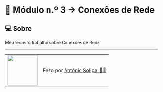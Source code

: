 # 🚀 Módulo n.º 3 -> Conexões de Rede

## 💻 Sobre

Meu terceiro trabalho sobre Conexões de Rede.

---

<table>
  <tr>
    <td>
      <img src="https://github.com/asolipa0.png" width="100px" />
    </td>
    <td>
      Feito por <a href="https://github.com/asolipa0">António Solipa. 🙋‍♂️</a>
    </td>
  </tr>
</table>